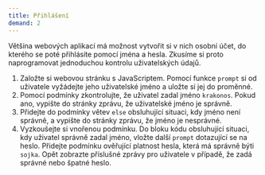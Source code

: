 ```yaml
---
title: Přihlášení
demand: 2
---
```


Většina webových aplikací má možnost vytvořit si v nich osobní účet, do kterého se poté přihlásíte pomocí jména a hesla. Zkusíme si proto naprogramovat jednoduchou kontrolu uživatelských údajů.

1. Založte si webovou stránku s JavaScriptem. Pomocí funkce `prompt` si od uživatele vyžádejte jeho uživatelské jméno a uložte si jej do proměnné.
1. Pomocí podmínky zkontrolujte, že uživatel zadal jméno `krakonos`. Pokud ano, vypište do stránky zprávu, že uživatelské jméno je správně.
1. Přidejte do podmínky větev `else` obsluhující situaci, kdy jméno není správně, a vypište do stránky zprávu, že jméno je nesprávné.
1. Vyzkoušejte si vnořenou podmínku. Do bloku kódu obsluhující situaci, kdy uživatel správně zadal jméno, vložte další `prompt` dotazující se na heslo. Přidejte podmínku ověřující platnost hesla, která má správně býti `sojka`. Opět zobrazte příslušné zprávy pro uživatele v případě, že zadá správné nebo špatné heslo.
